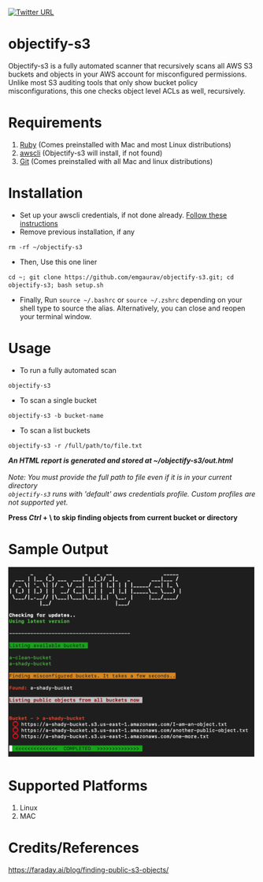 [![Twitter URL](https://img.shields.io/twitter/url/https/twitter.com/bukotsunikki.svg?style=social&label=Follow%20%400xGaurav)](https://twitter.com/0xGaurav)

# objectify-s3
Objectify-s3 is a fully automated scanner that recursively scans all AWS S3 buckets and objects in your AWS account for misconfigured permissions. Unlike most S3 auditing tools that only show bucket policy misconfigurations, this one checks object level ACLs as well, recursively. <br>

# Requirements
1. [Ruby](https://www.ruby-lang.org/en/documentation/installation/) (Comes preinstalled with Mac and most Linux distributions)
2. [awscli](https://docs.aws.amazon.com/cli/latest/userguide/getting-started-install.html) (Objectify-s3 will install, if not found)
3. [Git](https://git-scm.com/book/en/v2/Getting-Started-Installing-Git) (Comes preinstalled with all Mac and linux distributions)

# Installation
- Set up your awscli credentials, if not done already. [Follow these instructions](https://github.com/emgaurav/objectify-s3/wiki/Setting-up-awscli-credentials)
- Remove previous installation, if any
```
rm -rf ~/objectify-s3
```

- Then, Use this one liner
```
cd ~; git clone https://github.com/emgaurav/objectify-s3.git; cd objectify-s3; bash setup.sh
```
- Finally, Run `source ~/.bashrc` or `source ~/.zshrc` depending on your shell type to source the alias. Alternatively, you can close and reopen your terminal window.


# Usage
- To run a fully automated scan
```
objectify-s3
```
- To scan a single bucket
```
objectify-s3 -b bucket-name
```
- To scan a list buckets 
```
objectify-s3 -r /full/path/to/file.txt
```
***An HTML report is generated and stored at ~/objectify-s3/out.html*** <br><br>
_Note: You must provide the full path to file even if it is in your current directory_<br>
_`objectify-s3` runs with 'default' aws credentials profile. Custom profiles are not supported yet._

**Press  _Ctrl_ + \\  to skip finding objects from current bucket or directory** <br>

# Sample Output
<img src="sample_output.png" alt="drawing" width="500"/>

# Supported Platforms
1. Linux
2. MAC

# Credits/References
https://faraday.ai/blog/finding-public-s3-objects/
